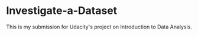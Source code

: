 # Investigate-a-Dataset
 This is my submission for Udacity's project on Introduction to Data Analysis. 
